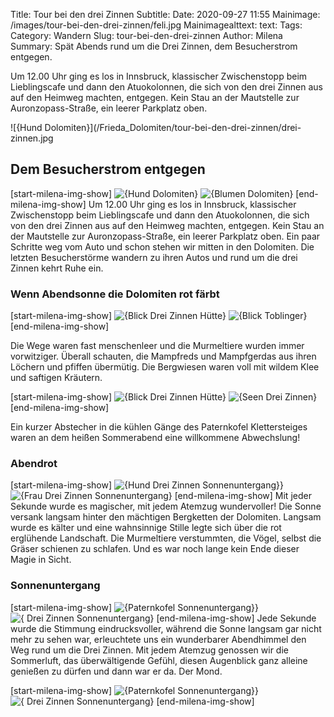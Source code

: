 Title: Tour bei den drei Zinnen
Subtitle:
Date: 2020-09-27 11:55
Mainimage: /images/tour-bei-den-drei-zinnen/feli.jpg
Mainimagealttext: 
text:
Tags:
Category: Wandern
Slug: tour-bei-den-drei-zinnen
Author: Milena
Summary: Spät Abends rund um die Drei Zinnen, dem Besucherstrom entgegen. 


Um 12.00 Uhr ging es los in Innsbruck, klassischer Zwischenstopp beim Lieblingscafe und dann den Atuokolonnen, die sich von den drei Zinnen aus auf den Heimweg machten, entgegen.
Kein Stau an der Mautstelle zur Auronzopass-Straße, ein leerer Parkplatz oben. 


![{Hund Dolomiten}](/Frieda_Dolomiten/tour-bei-den-drei-zinnen/drei-zinnen.jpg

## Dem Besucherstrom entgegen
[start-milena-img-show]
  ![{Hund Dolomiten}](/images/tour-bei-den-drei-zinnen/Frieda_Dolomiten.jpg)
  ![{Blumen Dolomiten}](/images/tour-bei-den-drei-zinnen/blumen.jpg) 
[end-milena-img-show]
Um 12.00 Uhr ging es los in Innsbruck, klassischer Zwischenstopp beim Lieblingscafe und dann den Atuokolonnen, die sich von den drei Zinnen aus auf den Heimweg machten, entgegen.
Kein Stau an der Mautstelle zur Auronzopass-Straße, ein leerer Parkplatz oben.
Ein paar Schritte weg vom Auto und schon stehen wir mitten in den Dolomiten. Die letzten Besucherstörme wandern zu ihren Autos und rund um die drei Zinnen kehrt Ruhe ein.


### Wenn Abendsonne die Dolomiten rot färbt
[start-milena-img-show]
  ![{Blick Drei Zinnen Hütte}](/images/tour-bei-den-drei-zinnen/3zinnen.jpg)
  ![{Blick Toblinger}](/images/tour-bei-den-drei-zinnen/lauraknoten.jpg) 
[end-milena-img-show]

Die Wege waren fast menschenleer und die Murmeltiere wurden immer vorwitziger. Überall schauten, die Mampfreds und Mampfgerdas aus ihren Löchern und pfiffen übermütig.
Die Bergwiesen waren voll mit wildem Klee und saftigen Kräutern. 

[start-milena-img-show]
  ![{Blick Drei Zinnen Hütte}](/images/tour-bei-den-drei-zinnen/ssen.jpg)
  ![{Seen Drei Zinnen}](/images/tour-bei-den-drei-zinnen/frieda_feli_dolomiten.jpg) 
[end-milena-img-show]

Ein kurzer Abstecher in die kühlen Gänge des Paternkofel Klettersteiges waren an dem heißen Sommerabend eine willkommene Abwechslung!

### Abendrot
[start-milena-img-show]
  ![{Hund Drei Zinnen Sonnenuntergang}}](/images/tour-bei-den-drei-zinnen/feli_sonne.jpg)
  ![{Frau Drei Zinnen Sonnenuntergang}](/images/tour-bei-den-drei-zinnen/laura_sonne.jpg) 
[end-milena-img-show]
Mit jeder Sekunde wurde es magischer, mit jedem Atemzug wundervoller!
Die Sonne versank langsam hinter den mächtigen Bergketten der Dolomiten. Langsam wurde es kälter und eine wahnsinnige Stille legte sich über die rot erglühende Landschaft. Die Murmeltiere verstummten, die Vögel, selbst die Gräser schienen zu schlafen. Und es war noch lange kein Ende dieser Magie in Sicht. 

### Sonnenuntergang
[start-milena-img-show]
  ![{Paternkofel Sonnenuntergang}}](/images/tour-bei-den-drei-zinnen/paternkofel.jpg)
  ![{ Drei Zinnen Sonnenuntergang}](/images/tour-bei-den-drei-zinnen/sonnenuntergang.jpg) 
[end-milena-img-show]
Jede Sekunde wurde die Stimmung eindrucksvoller, während die Sonne langsam gar nicht mehr zu sehen war, erleuchtete uns ein wunderbarer Abendhimmel den Weg rund um die Drei Zinnen.
Mit jedem Atemzug genossen wir die Sommerluft, das überwältigende Gefühl, diesen Augenblick ganz alleine genießen zu dürfen und dann war er da. Der Mond. 

[start-milena-img-show]
  ![{Paternkofel Sonnenuntergang}}](/images/tour-bei-den-drei-zinnen/sonnenuntergang1.jpg)
  ![{ Drei Zinnen Sonnenuntergang}](/images/tour-bei-den-drei-zinnen/mondschein.jpg) 
[end-milena-img-show]